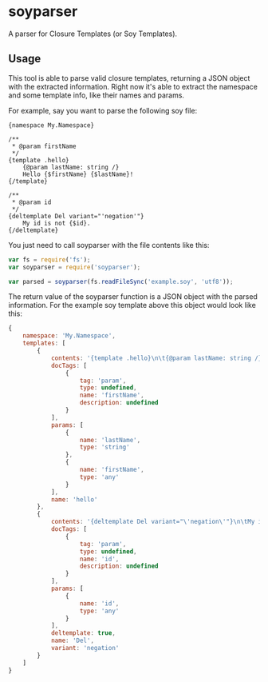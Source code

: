soyparser
===================================

A parser for Closure Templates (or Soy Templates).

## Usage

This tool is able to parse valid closure templates, returning a JSON object with the extracted information.
Right now it's able to extract the namespace and some template info, like their names and params.

For example, say you want to parse the following soy file:

```
{namespace My.Namespace}

/**
 * @param firstName
 */
{template .hello}
	{@param lastName: string /}
	Hello {$firstName} {$lastName}!
{/template}

/**
 * @param id
 */
{deltemplate Del variant="'negation'"}
	My id is not {$id}.
{/deltemplate}
```

You just need to call soyparser with the file contents like this:

```javascript
var fs = require('fs');
var soyparser = require('soyparser');

var parsed = soyparser(fs.readFileSync('example.soy', 'utf8'));
```

The return value of the soyparser function is a JSON object with the parsed information. For the example soy template above this object would look like this:

```javascript
{
	namespace: 'My.Namespace',
	templates: [
		{
			contents: '{template .hello}\n\t{@param lastName: string /}\n\tHello {$firstName} {$lastName}!\n{/template}',
			docTags: [
				{
					tag: 'param',
					type: undefined,
					name: 'firstName',
					description: undefined
				}
			],
			params: [
				{
					name: 'lastName',
					type: 'string'
				},
  				{
					name: 'firstName',
					type: 'any'
				}
			],
			name: 'hello'
		},
		{
			contents: '{deltemplate Del variant="\'negation\'"}\n\tMy id is not {$id}.\n{/deltemplate}',
			docTags: [
				{
					tag: 'param',
					type: undefined,
					name: 'id',
					description: undefined
				}
			],
			params: [
  				{
					name: 'id',
					type: 'any'
				}
			],
			deltemplate: true,
			name: 'Del',
			variant: 'negation'
    	}
    ]
}
```
